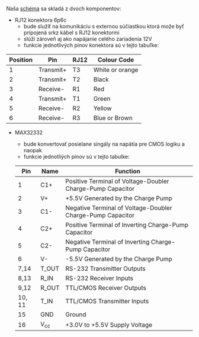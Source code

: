 Naša [schéma](rs-232_schematic.kicad_sch) sa skladá z dvoch komponentov:
- RJ12 konektora 6p6c  
   - bude služíť na komunikáciu s externou súčiastkou ktorá može byť pripojená srkz kábel s RJ12 konektormi  
   - slúži zároveň aj ako napájanie celého zariadenia 12V  
   - funkcie jednotlivých pinov konektora sú v tejto tabuľke:    

|Position |	Pin | RJ12 |	Colour Code |  
 |---------|------|------|--------------|  
 |1|Transmit+|T3|White or orange|  
 |2|	Transmit+|		T2|	Black|
 |3|	Receive-|	R1|	Red|
 |4|	Transmit+	|	T1|	Green|
 |5|	Receive-|	R2|	Yellow|
 |6|	Receive-|	R3|	Blue or Brown|
     
- MAX32332
  - bude konvertovať posielane singály na napätia pre CMOS logiku a naopak
  -  funkcie jednotliých pinov sú v tejto tabulke:

    |Pin|Name|Function|
    |---|----|--------|
    |1|C1+|Positive Terminal of Voltage-Doubler Charge-Pump Capacitor|
    |2|V+|+5.5V Generated by the Charge Pump|
    |3|C1-|Negative Terminal of Voltage-Doubler Charge-Pump Capacitor|
    |4|C2+|Positive Terminal of Inverting Charge-Pump Capacitor|
    |5|C2-|Negative Terminal of Inverting Charge-Pump Capacitor|
    |6|V-|-5.5V Generated by the Charge Pump|
    |7,14|T_OUT|RS-232 Transmitter Outputs|
    |8,13|R_IN|RS-232 Receiver Inputs|
    |9,12|R_OUT|TTL/CMOS Receiver Outputs|
    |10, 11|T_IN|TTL/CMOS Transmitter Inputs|
    |15|GND|Ground|
    |16|V<sub>cc</sub>|+3.0V to +5.5V Supply Voltage|
  
